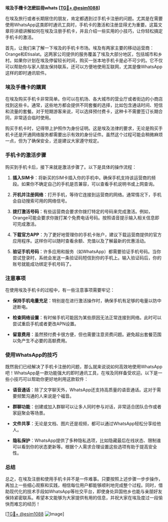 **埃及手機卡怎麽註冊whats [[TG💪+ @esim1088](https://t.me/s/esim1088)]**

在埃及旅行或者长期居住的朋友，肯定都遇到过手机卡注册的问题。尤其是在需要使用WhatsApp这类即时通讯工具时，手机卡的激活和注册显得尤为重要。这篇文章将详细讲解如何在埃及注册手机卡，并且介绍一些实用的小技巧，让你轻松搞定手机卡的激活。

首先，让我们来了解一下埃及的手机卡市场。埃及有两家主要的移动运营商：Orange和Etisalat。这两家公司提供的服务覆盖了埃及大部分地区，包括城市和乡村。如果你计划在埃及停留较长时间，购买一张本地手机卡是必不可少的。它不仅可以帮助你与家人朋友保持联系，还可以方便地使用互联网，尤其是像WhatsApp这样的即时通讯软件。

### 埃及手機卡的購買

在埃及购买手机卡非常简单。你可以在机场、各大城市的营业厅或者街边的小商店找到这些卡。通常，这些地方都会提供不同套餐的选择，比如包含通话时间、短信和流量的套餐。对于短期游客来说，可以选择预付费卡，这种卡不需要签订长期合同，非常适合临时使用。

购买手机卡时，记得带上护照作为身份证明。这是埃及法律的要求，无论是购买手机卡还是开通网络服务都需要出示有效的身份证件。虽然这个过程可能会稍微麻烦一点，但为了确保安全，还是建议大家遵守规定。

### 手机卡的激活步骤

购买到手机卡后，接下来就是激活步骤了。以下是具体的操作流程：

1. **插入SIM卡**：将新买的SIM卡插入你的手机中。确保手机支持该运营商的频段。如果你不确定自己的手机是否兼容，可以查看手机说明书或上网查询。
   
2. **开机并注册网络**：打开手机，等待它连接到运营商的网络。通常情况下，手机会自动搜索可用的网络信号。

3. **拨打激活号码**：有些运营商会要求你拨打特定的号码来完成激活。例如，Orange可能会要求你拨打某个免费电话号码。按照语音提示输入相关信息即可完成激活。

4. **下载官方APP**：为了更好地管理你的手机卡账户，建议下载运营商提供的官方应用程序。这样你可以随时查看余额、充值以及了解最新的优惠活动。

5. **验证手机号码**：许多应用和服务（如WhatsApp）都需要验证手机号码。当你尝试登录时，系统会发送一条验证码短信到你的手机上。输入验证码后，你的账号就能成功绑定手机号码了。

### 注意事项

在使用埃及手机卡的过程中，有一些注意事项需要牢记：

- **保持手机电量充足**：特别是在进行激活操作时，确保手机有足够的电量以防中途断电。
  
- **检查网络设置**：有时候手机可能因为某些原因无法正常连接到网络。此时可以尝试重启手机或者更改APN设置。
  
- **留意费用**：虽然预付费卡很方便，但也需要注意资费问题。避免超出套餐范围以免产生不必要的高额费用。

### 使用WhatsApp的技巧

既然我们已经解决了手机卡注册的问题，那么就来说说如何高效地使用WhatsApp吧！WhatsApp是一款功能强大的即时通讯工具，在埃及同样备受欢迎。以下是一些小技巧可以帮助你更好地利用这款软件：

- **语音通话**：除了文字聊天外，WhatsApp还支持高质量的语音通话。这对于需要频繁沟通的人来说是个福音。
  
- **群聊功能**：创建或加入群聊可以让多人同时参与对话，非常适合团队合作或者家庭聚会等场景。
  
- **文件共享**：无论是文档、图片还是视频，都可以通过WhatsApp轻松分享给他人。
  
- **隐私保护**：WhatsApp提供了多种隐私选项，比如隐藏最后在线状态、限制谁可以看到你的状态更新等。根据个人需求合理设置这些选项有助于提高安全性。

### 总结

总之，在埃及注册和使用手机卡并不是一件难事。只要按照上述步骤一步步操作，再加上一些细心观察和实践，相信每位用户都能够顺利地完成整个过程。同时，借助现代化的技术手段如WhatsApp等社交平台，即使身处异国他乡也能与亲朋好友保持紧密联系。希望本文能够为大家提供有用的信息，并祝大家在埃及度过一段愉快而难忘的经历！

[[TG💪+ @esim1088](https://t.me/s/esim1088) ![Image](https://i.postimg.cc/4NQfJmqS/Snipaste-2025-05-13-00-14-12.png)]